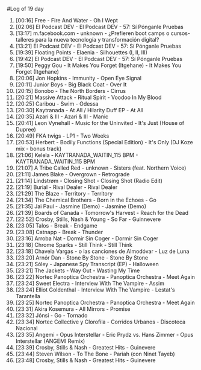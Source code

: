 #Log of 19 day

1. [00:16] Free - Fire And Water - Oh I Wept
1. [02:06] El Podcast DEV - El Podcast DEV - 57: Sí Pónganle Pruebas
1. [13:17] m.facebook.com - unknown - ¿Prefieren boot camps o cursos-talleres para la nueva tecnología y transformación digital?
1. [13:21] El Podcast DEV - El Podcast DEV - 57: Sí Pónganle Pruebas
1. [19:39] Floating Points - Elaenia - Silhouettes (I, II, III)
1. [19:42] El Podcast DEV - El Podcast DEV - 57: Sí Pónganle Pruebas
1. [19:50] Peggy Gou - It Makes You Forget (Itgehane) - It Makes You Forget (Itgehane)
1. [20:06] Jon Hopkins - Immunity - Open Eye Signal
1. [20:11] Junior Boys - Big Black Coat - Over It
1. [20:15] Bonobo - The North Borders - Cirrus
1. [20:21] Massive Attack - Ritual Spirit - Voodoo In My Blood
1. [20:25] Caribou - Swim - Odessa
1. [20:30] Kaytranada - At All / Hilarity Duff EP - At All
1. [20:35] Azari & III - Azari & III - Manic
1. [20:41] Leon Vynehall - Music for the Uninvited - It's Just (House of Dupree)
1. [20:49] FKA twigs - LP1 - Two Weeks
1. [20:53] Herbert - Bodily Functions (Special Edition) - It's Only (DJ Koze mix - bonus track)
1. [21:06] Kelela - KAYTRANADA_WAITIN_115 BPM - KAYTRANADA_WAITIN_115 BPM
1. [21:07] A Tribe Called Red - unknown - Sisters (feat. Northern Voice)
1. [21:11] James Blake - Overgrown - Retrograde
1. [21:14] Lindstrøm - Closing Shot - Closing Shot (Radio Edit)
1. [21:19] Burial - Rival Dealer - Rival Dealer
1. [21:29] The Blaze - Territory - Territory
1. [21:34] The Chemical Brothers - Born in the Echoes - Go
1. [21:35] Jai Paul - Jasmine (Demo) - Jasmine (Demo)
1. [21:39] Boards of Canada - Tomorrow's Harvest - Reach for the Dead
1. [22:52] Crosby, Stills, Nash & Young - So Far - Guinnevere
1. [23:05] Talos - Break - Endgame
1. [23:08] Catnapp - Break - Thunder
1. [23:16] Arroba Nat - Dormir Sin Coger - Dormir Sin Coger
1. [23:18] Chrome Sparks - Still Think - Still Think
1. [23:18] Chavela Vargas - o las canciones de Almodóvar - Luz de Luna
1. [23:20] Arnór Dan - Stone By Stone - Stone By Stone
1. [23:21] Sóley - Japanese Spy Transcript (EP) - Halloween
1. [23:21] The Jackets - Way Out - Wasting My Time
1. [23:22] Nortec Panoptica Orchestra - Panoptica Orchestra - Meet Again
1. [23:24] Sweet Electra - Interview With The Vampire - Assim
1. [23:24] Elliot Goldenthal - Interview With The Vampire - Lestat's Tarantella
1. [23:25] Nortec Panoptica Orchestra - Panoptica Orchestra - Meet Again
1. [23:31] Akira Kosemura - All Mirrors - Promise
1. [23:32] Jónsi - Go - Tornado
1. [23:34] Nortec Collective y Clorofila - Corridos Urbanos - Discoteca Nacional
1. [23:35] Angemi - Opus Interstellar - Eric Prydz vs. Hans Zimmer - Opus Interstellar (ANGEMI Remix)
1. [23:39] Crosby, Stills & Nash - Greatest Hits - Guinevere
1. [23:44] Steven Wilson - To The Bone - Pariah (con Ninet Tayeb)
1. [23:48] Crosby, Stills & Nash - Greatest Hits - Guinevere

